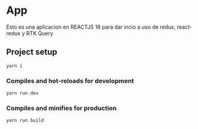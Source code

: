 # App
Esto es una aplicacion en REACTJS 18 para dar incio a uso de redux, react-redux y RTK Query

## Project setup
```
yarn i
```

### Compiles and hot-reloads for development
```
yarn run dev
```

### Compiles and minifies for production
```
yarn run build
```

